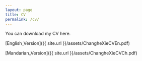 ```yaml
---
layout: page
title: CV
permalink: /cv/
---
```

You can download my CV here.

[English_Version]({{ site.url }}/assets/ChangheXieCVEn.pdf)

[Mandarian_Version]({{ site.url }}/assets/ChangheXieCVCh.pdf)